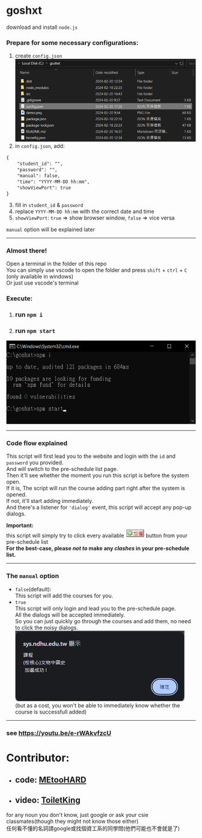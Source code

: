 # goshxt  

download and install `node.js`  

### Prepare for some necessary configurations:

1. create `config.json`  
![alt text](https://github.com/594-666/goshxt/blob/main/demo.png?raw=true)  
2. in `config.json`, add:  

```
{
    "student_id": "",
    "password": "",
    "manual": false,
    "time": "YYYY-MM-DD hh:mm",
    "showViewPort": true
}
```  

3. fill in `student_id` & `password`  
4. replace `YYYY-MM-DD hh:mm` with the correct date and time  
5. `showViewPort`: `true` => show browser window, `false` => vice versa  

`manual` option will be explained later  

---
### Almost there!

Open a terminal in the folder of this repo  
You can simply use vscode to open the folder and press `shift` + `ctrl` + `C` (only available in windows)  
Or just use vscode's terminal  

### Execute:  

1. ### run `npm i`  
2. ### run `npm start`  

![alt text](https://github.com/594-666/goshxt/blob/main/terminal.png?raw=true)  

---  

### Code flow explained  

This script will first lead you to the website and login with the `id` and `password` you provided.  
And will switch to the pre-schedule list page.  
Then it'll see whether the moment you run this script is before the system open.  
If it is, The script will run the course adding part right after the system is opened.  
If not, it'll start adding immediately.  
And there's a listener for `'dialog'` event, this script will accept any pop-up dialogs.

**Important:**  
this script will simply try to click every available ![alt text](https://github.com/594-666/goshxt/blob/main/add_btn.png?raw=true) button from your pre-schedule list  
**For the best-case, please *not to* make any *clashes* in your pre-schedule list.**  

---

### The `manual` option

- `false`(default):  
This script will add the courses for you.
- `true`  
This script will only login and lead you to the pre-schedule page.  
All the dialogs will be accepted immediately.  
So you can just quickly go through the courses and add them, no need to click the noisy dialogs.  
![alt text](https://github.com/594-666/goshxt/blob/main/dialog.png?raw=true)  
(but as a cost, you won't be able to immediately know whether the course is successfull added)  

---  

###  see https://youtu.be/e-rWAkvfzcU  

# **Contributor:**
- ## **code:** [MEtooHARD](https://github.com/MEtooHARD)
- ## **video:** [ToiletKing](https://www.youtube.com/@ToiletKing)

for any noun you don't know, just google or ask your csie classmates(though they might not know those either)  
任何看不懂的名詞請google或找個資工系的同學問(他們可能也不會就是了)
